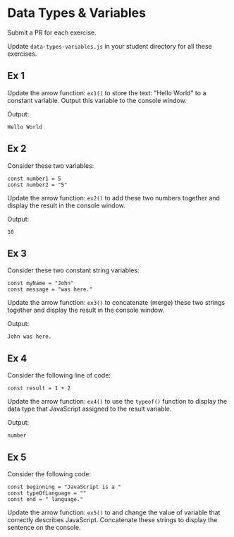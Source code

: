 # Data Types & Variables
Submit a PR for each exercise. 

Update `data-types-variables.js` in your student directory for all these exercises.

## Ex 1
Update the arrow function: `ex1()` to store the text: "Hello World" to a constant variable.
Output this variable to the console window.

Output:
```
Hello World
```

## Ex 2
Consider these two variables:
```
const number1 = 5
const number2 = "5"
```

Update the arrow function: `ex2()` to add these two numbers together and display the result in the console window.

Output:
```
10
```

## Ex 3
Consider these two constant string variables:
```
const myName = "John"
const message = "was here."
```

Update the arrow function: `ex3()` to concatenate (merge) these two strings together and display the result in the console window.

Output:
```
John was here.
```

## Ex 4
Consider the following line of code:
```
const result = 1 + 2
```

Update the arrow function: `ex4()` to use the `typeof()` function to display the data type that JavaScript assigned to the result variable.

Output:
```
number
```

## Ex 5
Consider the following code:
```
const beginning = "JavaScript is a "
const typeOfLanguage = ""
const end = " language."
```

Update the arrow function: `ex5()` to and change the value of variable that correctly describes JavaScript.  Concatenate these strings to display the sentence on the console.

